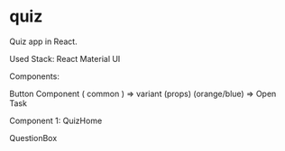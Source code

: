 # quiz
Quiz app in React.

Used Stack:
React
Material UI


Components:

Button Component ( common ) => variant (props) (orange/blue)  => Open Task

Component 1: QuizHome

QuestionBox
    


